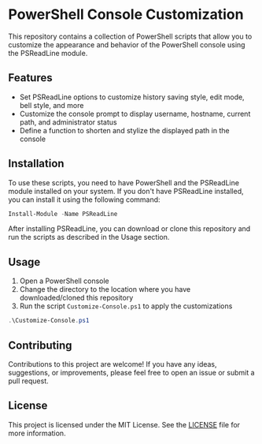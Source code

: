 # PowerShell Console Customization

This repository contains a collection of PowerShell scripts that allow you to customize the appearance and behavior of the PowerShell console using the PSReadLine module.

## Features

- Set PSReadLine options to customize history saving style, edit mode, bell style, and more
- Customize the console prompt to display username, hostname, current path, and administrator status
- Define a function to shorten and stylize the displayed path in the console

## Installation

To use these scripts, you need to have PowerShell and the PSReadLine module installed on your system. If you don't have PSReadLine installed, you can install it using the following command:

```powershell
Install-Module -Name PSReadLine
```

After installing PSReadLine, you can download or clone this repository and run the scripts as described in the Usage section.

## Usage

1. Open a PowerShell console
1. Change the directory to the location where you have downloaded/cloned this repository
1. Run the script `Customize-Console.ps1` to apply the customizations

```powershell
.\Customize-Console.ps1
```

## Contributing

Contributions to this project are welcome! If you have any ideas, suggestions, or improvements, please feel free to open an issue or submit a pull request.

## License

This project is licensed under the MIT License. See the [LICENSE](LICENSE) file for more information.